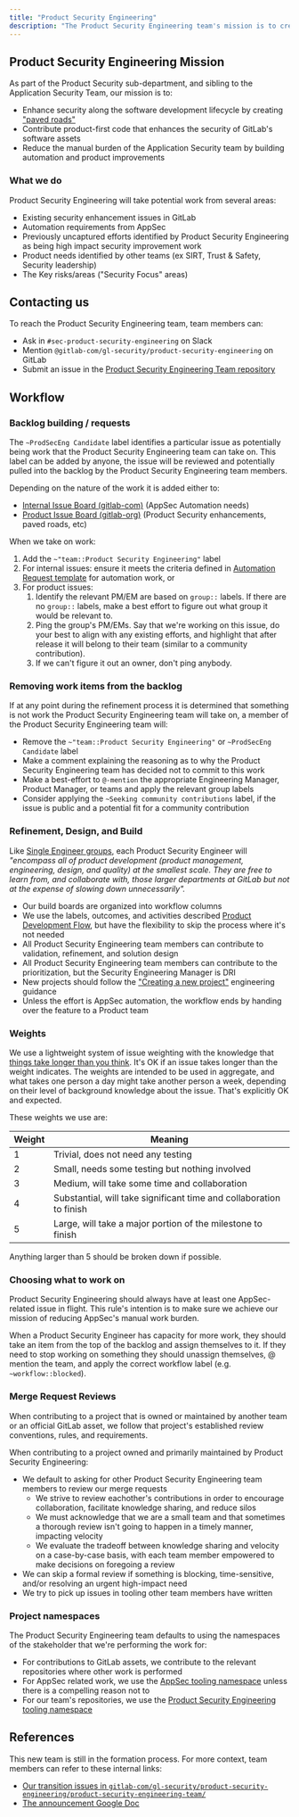 ```yaml
---
title: "Product Security Engineering"
description: "The Product Security Engineering team's mission is to create proactive and preventative controls which will scale with the organization and result in improved product security."
---
```


## Product Security Engineering Mission

As part of the Product Security sub-department, and sibling to the Application Security Team, our mission is to:

- Enhance security along the software development lifecycle by creating ["paved roads"](https://netflixtechblog.com/scaling-appsec-at-netflix-part-2-c9e0f1488bc5)
- Contribute product-first code that enhances the security of GitLab's software assets
- Reduce the manual burden of the Application Security team by building automation and product improvements

### What we do

Product Security Engineering will take potential work from several areas:

- Existing security enhancement issues in GitLab
- Automation requirements from AppSec
- Previously uncaptured efforts identified by Product Security Engineering as being high impact security improvement work
- Product needs identified by other teams (ex SIRT, Trust & Safety, Security leadership)
- The Key risks/areas ("Security Focus" areas)

## Contacting us

To reach the Product Security Engineering team, team members can:

- Ask in `#sec-product-security-engineering` on Slack
- Mention `@gitlab-com/gl-security/product-security-engineering` on GitLab
- Submit an issue in the [Product Security Engineering Team repository](https://gitlab.com/gitlab-com/gl-security/product-security-engineering/product-security-engineering-team/-/issues)

## Workflow

### Backlog building / requests

The `~ProdSecEng Candidate` label identifies a particular issue as potentially being work that the Product Security Engineering team can take on. This label can be added by anyone, the issue will be reviewed and potentially pulled into the backlog by the Product Security Engineering team members.

Depending on the nature of the work it is added either to:

- [Internal Issue Board (gitlab-com)](https://gitlab.com/groups/gitlab-com/-/boards/7098644) (AppSec Automation needs)
- [Product Issue Board (gitlab-org)](https://gitlab.com/groups/gitlab-org/-/boards/7098625) (Product Security enhancements, paved roads, etc)

When we take on work:

1. Add the `~"team::Product Security Engineering"` label
1. For internal issues: ensure it meets the criteria defined in [Automation Request template](https://gitlab.com/gitlab-com/gl-security/product-security-engineering/product-security-engineering-team/-/blob/main/.gitlab/issue_templates/automation_request.md) for automation work, or
1. For product issues:
    1. Identify the relevant PM/EM are based on `group::` labels. If there are no `group::` labels, make a best effort to figure out what group it would be relevant to.
    1. Ping the group's PM/EMs. Say that we're working on this issue, do your best to align with any existing efforts, and highlight that after release it will belong to their team (similar to a community contribution).
    1. If we can't figure it out an owner, don't ping anybody.

### Removing work items from the backlog

If at any point during the refinement process it is determined that something is not work the Product Security Engineering team will take on, a member of the Product Security Engineering team will:

- Remove the `~"team::Product Security Engineering"` or `~ProdSecEng Candidate` label
- Make a comment explaining the reasoning as to why the Product Security Engineering team has decided not to commit to this work
- Make a best-effort to `@-mention` the appropriate Engineering Manager, Product Manager, or teams and apply the relevant group labels
- Consider applying the `~Seeking community contributions` label, if the issue is public and a potential fit for a community contribution

### Refinement, Design, and Build

Like [Single Engineer groups](/handbook/engineering/incubation/), each Product Security Engineer will *"encompass all of product development (product management, engineering, design, and quality) at the smallest scale. They are free to learn from, and collaborate with, those larger departments at GitLab but not at the expense of slowing down unnecessarily".*

- Our build boards are organized into workflow columns
- We use the labels, outcomes, and activities described [Product Development Flow](/handbook/product-development-flow/), but have the flexibility to skip the process where it's not needed
- All Product Security Engineering team members can contribute to validation, refinement, and solution design
- All Product Security Engineering team members can contribute to the prioritization, but the Security Engineering Manager is DRI
- New projects should follow the ["Creating a new project"](/handbook/engineering/gitlab-repositories/#creating-a-new-project) engineering guidance
- Unless the effort is AppSec automation, the workflow ends by handing over the feature to a Product team

### Weights

We use a lightweight system of issue weighting with the knowledge that [things take longer than you think].
It's OK if an issue takes longer than the weight indicates. The weights are intended to be used in aggregate, and what takes one person a day might take another person a week, depending on their level of background knowledge about the issue. That's explicitly OK and expected.

These weights we use are:

| Weight | Meaning |
| --- | --- |
| 1 | Trivial, does not need any testing |
| 2 | Small, needs some testing but nothing involved |
| 3 | Medium, will take some time and collaboration |
| 4 | Substantial, will take significant time and collaboration to finish |
| 5 | Large, will take a major portion of the milestone to finish |

Anything larger than 5 should be broken down if possible.

[things take longer than you think]: https://erikbern.com/2019/04/15/why-software-projects-take-longer-than-you-think-a-statistical-model.html

### Choosing what to work on

Product Security Engineering should always have at least one AppSec-related issue in flight. This rule's intention is to make sure we achieve our mission of reducing AppSec's manual work burden.

When a Product Security Engineer has capacity for more work, they should take an item from the top of the backlog and assign themselves to it. If they need to stop working on something they should unassign themselves, @ mention the team, and apply the correct workflow label (e.g. `~workflow::blocked`).

### Merge Request Reviews

When contributing to a project that is owned or maintained by another team or an official GitLab asset, we follow that project's established review conventions, rules, and requirements.

When contributing to a project owned and primarily maintained by Product Security Engineering:

- We default to asking for other Product Security Engineering team members to review our merge requests
  - We strive to review eachother's contributions in order to encourage collaboration, facilitate knowledge sharing, and reduce silos
  - We must acknowledge that we are a small team and that sometimes a thorough review isn't going to happen in a timely manner, impacting velocity
  - We evaluate the tradeoff between knowledge sharing and velocity on a case-by-case basis, with each team member empowered to make decisions on foregoing a review
- We can skip a formal review if something is blocking, time-sensitive, and/or resolving an urgent high-impact need
- We try to pick up issues in tooling other team members have written

### Project namespaces

The Product Security Engineering team defaults to using the namespaces of the stakeholder that we're performing the work for:

- For contributions to GitLab assets, we contribute to the relevant repositories where other work is performed
- For AppSec related work, we use the [AppSec tooling namespace](https://gitlab.com/gitlab-com/gl-security/appsec/tooling) unless there is a compelling reason not to
- For our team's repositories, we use the [Product Security Engineering tooling namespace](https://gitlab.com/gitlab-com/gl-security/product-security-engineering/tooling)

## References

This new team is still in the formation process. For more context, team members can refer to these internal links:

- [Our transition issues in `gitlab-com/gl-security/product-security-engineering/product-security-engineering-team/`](https://gitlab.com/groups/gitlab-com/gl-security/-/issues/?sort=created_date&state=opened&label_name%5B%5D=AppSec%3A%3ATransition&first_page_size=20)
- [The announcement Google Doc](https://docs.google.com/document/d/19NO6S02fMF3FZWkrptpXEFp6x2g6L9fro4qYUuITOsw/edit)
